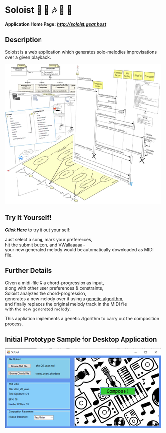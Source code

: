 
# Soloist :guitar:  :musical_note: :notes: :musical_score:  :musical_keyboard: 
**Application Home Page:** __*http://soloist.gear.host*__  

## Description 
Soloist is a web application which generates solo-melodies improvisations over a given playback.  

![DesignDiagramSnippet](Design/ScreenShots/designMix.png)



## Try It Yourself!
[_**Click Here**_](http://soloist.gear.host/Composition/Compose) to try it out your self:  

Just select a song, mark your preferences,  
hit the submit button, and VWallaaaaa -  
your new generated melody would be automatically downloaded as MIDI file. 


## Further Details 
Given a midi-file & a chord-progression as input,   
along with other user preferences & constraints,  
Soloist analyzes the chord-progression,    
generates a new melody over it using a [genetic algorithm](https://en.wikipedia.org/wiki/Genetic_algorithm),  
and finally replaces the original melody track in the MIDI file  
with the new generated melody.

This appliation implements a genetic algorithm to carry out the composition process. 

## Initial Prototype Sample for Desktop Application
![Initial Prototype Sample](Design/prototype-screenshot.png)

